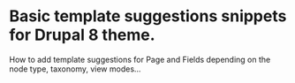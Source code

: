 # Basic template suggestions snippets for Drupal 8 theme.

How to add template suggestions for Page and Fields depending on the node type, taxonomy, view modes...
